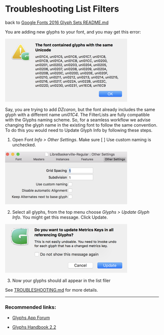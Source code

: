 
Troubleshooting List Filters
===
back to [Google Fonts 2016 Glyph Sets README.md](README.md)

You are adding new glyphs to your font, and you may get this error:

![glyphs app fix](FilterLists/fix-1.png)

Say, you are trying to add *DZcaron*, but the font already includes the same glyph with a different name *uni01C4*. The FilterLists are fully compatible with the Glyphs naming scheme. So, for a seamless workflow we advise changing the glyph name in the existing font to follow the same convention. To do this you would need to Update Glyph Info by following these steps.


1.  Open Font *Info > Other Settings*. Make sure [ ] Use custom naming is unchecked.

![glyphs app fix](FilterLists/fix-2.png)


2.	Select all glyphs, from the top menu choose *Glyphs > Update Glyph Info*.
You might get this message. Click Update. 

![glyphs app fix](FilterLists/fix-3.png) 

3. Now your glyphs should all appear in the list filer

See [TROUBLESHOOTING.md](TROUBLESHOOTING.md) for more details.	
***

### Recommended links: ###

* [Glyphs App Forum](https://forum.glyphsapp.com)

* [Glyphs Handbook 2.2](https://glyphsapp.com/content/1-get-started/2-manuals/1-handbook-glyphs-2-0/Glyphs-Handbook-2.2.pdf)
